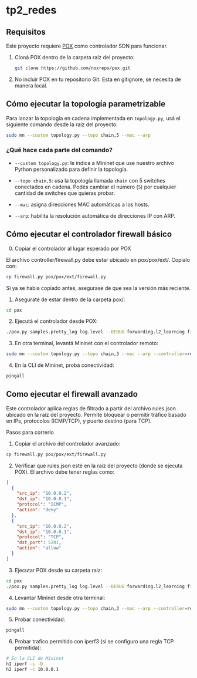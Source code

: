 # tp2_redes

## Requisitos

Este proyecto requiere [POX](https://github.com/noxrepo/pox) como controlador SDN para funcionar.

1. Cloná POX dentro de la carpeta raíz del proyecto:

   ```bash
   git clone https://github.com/noxrepo/pox.git

2. No incluir POX en tu repositorio Git. Esta en gitignore, se necesita de manera local.

## Cómo ejecutar la topología parametrizable

Para lanzar la topología en cadena implementada en `topology.py`, usá el siguiente comando desde la raíz del proyecto:

```bash
sudo mn --custom topology.py --topo chain,5 --mac --arp
```

### ¿Qué hace cada parte del comando?

- `--custom topology.py`: le indica a Mininet que use nuestro archivo Python personalizado para definir la topología.

- `--topo chain,5`: usa la topología llamada `chain` con 5 switches conectados en cadena. Podés cambiar el número (`5`) por cualquier cantidad de switches que quieras probar.

- `--mac`: asigna direcciones MAC automáticas a los hosts.

- `--arp`: habilita la resolución automática de direcciones IP con ARP.

## Cómo ejecutar el controlador firewall básico

0. Copiar el controlador al lugar esperado por POX

El archivo controller/firewall.py debe estar ubicado en pox/pox/ext/. Copialo con:

```bash
cp firewall.py pox/pox/ext/firewall.py
```
Si ya se habia copiado antes, asegurase de que sea la versión más reciente.

1. Asegurate de estar dentro de la carpeta pox/:

```bash
cd pox
```
2. Ejecutá el controlador desde POX:

```bash
./pox.py samples.pretty_log log.level --DEBUG forwarding.l2_learning firewall
```

3. En otra terminal, levantá Mininet con el controlador remoto:

```bash
sudo mn --custom topology.py --topo chain,3 --mac --arp --controller=remote
```

4. En la CLI de Mininet, probá conectividad:

```bash
pingall
```

## Como ejecutar el firewall avanzado

Este controlador aplica reglas de filtrado a partir del archivo rules.json ubicado en la raíz del proyecto.
Permite bloquear o permitir tráfico basado en IPs, protocolos (ICMP/TCP), y puerto destino (para TCP).

Pasos para correrlo

1. Copiar el archivo del controlador avanzado:

```bash
cp firewall.py pox/pox/ext/firewall.py
```

2. Verificar que rules.json esté en la raíz del proyecto (donde se ejecuta POX).
El archivo debe tener reglas como:

```json
[
  {
    "src_ip": "10.0.0.2",
    "dst_ip": "10.0.0.1",
    "protocol": "ICMP",
    "action": "deny"
  },
  {
    "src_ip": "10.0.0.2",
    "dst_ip": "10.0.0.1",
    "protocol": "TCP",
    "dst_port": 5201,
    "action": "allow"
  }
]
```

3. Ejecutar POX desde su carpeta raiz:

```bash
cd pox
./pox.py samples.pretty_log log.level --DEBUG forwarding.l2_learning firewall
```

4. Levantar Mininet desde otra terminal:

```bash
sudo mn --custom topology.py --topo chain,3 --mac --arp --controller=remote
```

5. Probar conectividad:

```bash
pingall
```

6. Probar trafico permitido con iperf3 (si se configuro una regla TCP permitida):

```bash
# En la CLI de Mininet
h1 iperf -s -D
h2 iperf -c 10.0.0.1
```